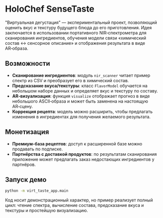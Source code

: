 # HoloChef SenseTaste

"Виртуальная дегустация" — экспериментальный проект, позволяющий
оценить вкус и текстуру будущего блюда до его приготовления. Идея
заключается в использовании портативного NIR‑спектрометра для
сканирования ингредиентов, обучения модели связи «химический состав ↔️
сенсорное описание» и отображения результата в виде AR‑образа.

## Возможности

- **Сканирование ингредиентов**: модуль `nir_scanner` читает пример
  спектр из CSV и преобразует его в химический состав.
- **Предсказание вкуса/текстуры**: класс `FlavorModel` обучается на
  небольшом наборе данных и определяет вкус и текстуру по составу.
- **AR‑визуализация**: функция `visualize` отображает прогноз в виде
  небольшого ASCII‑образа и может быть заменена на настоящую AR‑сцену.
- **Коррекция рецепта**: модель можно расширить, чтобы предлагать
  изменения в ингредиентах для получения желаемого результата.

## Монетизация

- **Премиум-база рецептов**: доступ к расширенной базе можно
  продавать по подписке.
- **Партнёрства с доставкой продуктов**: по результатам сканирования
  приложение может предлагать заказ недостающих ингредиентов у
  партнёров.

## Запуск демо

```bash
python -m virt_taste_app.main
```

Код носит демонстрационный характер, но пример реализует полный цикл:
чтение спектра, вычисление состава, предсказание вкуса и текстуры и
простейшую визуализацию.
